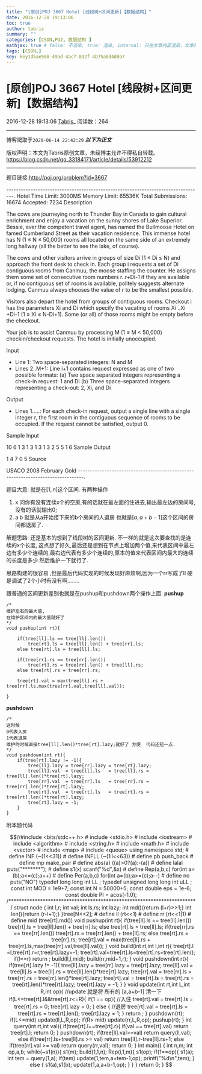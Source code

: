 ```yaml
---
title: "[原创]POJ 3667 Hotel [线段树+区间更新]【数据结构】"
date: 2016-12-28 19:13:06
toc: true
author: tabris
summary: ""
categories: [CSDN,POJ, 数据结构 ]
mathjax: true # false: 不渲染, true: 渲染, internal: 只在文章内部渲染，文章列表中不渲染
tags: [CSDN,]
key: key1d5ae568-49ad-4ac7-832f-4b75a0d4d8b7
---
```


# [原创]POJ 3667 Hotel [线段树+区间更新]【数据结构】

2016-12-28 19:13:06  [Tabris_](https://me.csdn.net/qq_33184171) 阅读数：264

---

博客爬取于`2020-06-14 22:42:29`
***以下为正文***

版权声明：本文为Tabris原创文章，未经博主允许不得私自转载。
https://blog.csdn.net/qq_33184171/article/details/53912212

<!-- more -->

---

题目链接:http://poj.org/problem?id=3667

---------------------------------------------------------------------------------.
Hotel
Time Limit: 3000MS		Memory Limit: 65536K
Total Submissions: 16674		Accepted: 7234
Description

The cows are journeying north to Thunder Bay in Canada to gain cultural enrichment and enjoy a vacation on the sunny shores of Lake Superior. Bessie, ever the competent travel agent, has named the Bullmoose Hotel on famed Cumberland Street as their vacation residence. This immense hotel has N (1 ≤ N ≤ 50,000) rooms all located on the same side of an extremely long hallway (all the better to see the lake, of course).

The cows and other visitors arrive in groups of size Di (1 ≤ Di ≤ N) and approach the front desk to check in. Each group i requests a set of Di contiguous rooms from Canmuu, the moose staffing the counter. He assigns them some set of consecutive room numbers r..r+Di-1 if they are available or, if no contiguous set of rooms is available, politely suggests alternate lodging. Canmuu always chooses the value of r to be the smallest possible.

Visitors also depart the hotel from groups of contiguous rooms. Checkout i has the parameters Xi and Di which specify the vacating of rooms Xi ..Xi +Di-1 (1 ≤ Xi ≤ N-Di+1). Some (or all) of those rooms might be empty before the checkout.

Your job is to assist Canmuu by processing M (1 ≤ M < 50,000) checkin/checkout requests. The hotel is initially unoccupied.

Input

* Line 1: Two space-separated integers: N and M
* Lines 2..M+1: Line i+1 contains request expressed as one of two possible formats: (a) Two space separated integers representing a check-in request: 1 and Di (b) Three space-separated integers representing a check-out: 2, Xi, and Di

Output

* Lines 1.....: For each check-in request, output a single line with a single integer r, the first room in the contiguous sequence of rooms to be occupied. If the request cannot be satisfied, output 0.

Sample Input

10 6
1 3
1 3
1 3
1 3
2 5 5
1 6
Sample Output

1
4
7
0
5
Source

USACO 2008 February Gold
--------------------------------------------------------------------------------.

题目大意:
就是在$[1,n]$这个区间.
有两种操作
1) x    问你有没有连续x个的空房,有的话就在最左面的住进去,输出最左边的房间号,没有的话就输出0;
2) a b 就是从a开始接下来的b个房间的人退房  也就是$[a,a+b-1]$这个区间的房间都退房了.


解题思路:
还是基本的想到了线段树的区间更新.
不一样的就是这次要查找的是连续的x个长度,
这点想了好久,最后还是想到在节点上增加两个值,来代表区间中最左边有多少个连续的,最右边代表有多少个连续的,原本的值来代表区间内最大的连续的长度是多少.然后维护一下就行了.

思路构建的很容易 ,但是最后代码实现的时候发现好麻烦啊,因为一个rr写成了ll 硬是调试了2个小时有没有啊........

跟普通的区间更新差别也就是在pushup和pushdown两个操作上面.
**pushup**
```
/*
维护左右的最大值,
在维护区间内的最大值就好了
*/
void pushup(int rt){

    if(tree[ll].ls == tree[ll].len())
        tree[rt].ls = tree[ll].len() + tree[rr].ls;
    else tree[rt].ls = tree[ll].ls;

    if(tree[rr].rs == tree[rr].len())
        tree[rt].rs = tree[rr].len() + tree[ll].rs;
    else tree[rt].rs = tree[rr].rs;

    tree[rt].val = max(tree[ll].rs + tree[rr].ls,max(tree[rr].val,tree[ll].val));
    
}
```
**pushdown**
```
/*
这时候
0代表入房
1代表退房
维护的时候直接tree[ll].len()*tree[rt].lazy;就好了 方便  代码还短一点.
*/
void pushdown(int rt){
    if(tree[rt].lazy != -1){
        tree[ll].lazy = tree[rr].lazy = tree[rt].lazy;
        tree[ll].val  = tree[ll].ls   = tree[ll].rs = tree[ll].len()*tree[rt].lazy;
        tree[rr].val  = tree[rr].ls   = tree[rr].rs = tree[rr].len()*tree[rt].lazy;
        tree[rt].val  = tree[rt].ls   = tree[rt].rs = tree[rt].len()*tree[rt].lazy;
        tree[rt].lazy = -1;
    }
}
```

附本题代码
```math
//#include <bits/stdc++.h>
# include <stdio.h>
# include <iostream>
# include <algorithm>
# include <string.h>
# include <math.h>
# include <vector>
# include <map>
# include <queue>
using namespace std;

# define INF        (~(1<<31))
# define INFLL      (~(1ll<<63))
# define pb         push_back
# define mp         make_pair
# define abs(a)     ((a)>0?(a):-(a))
# define lalal      puts("*******");
# define s1(x)      scanf("%d",&x)
# define Rep(a,b,c) for(int a=(b);a<=(c);a++)
# define Per(a,b,c) for(int a=(b);a>=(c);a--)
# define no         puts("NO")

typedef long long int LL ;
typedef unsigned long long int uLL ;

const int    MOD = 1e9+7;
const int    N   = 50000+5;
const double eps = 1e-6;
const double PI  = acos(-1.0);

/***********************************************************************/

struct node {
    int l,r;
    int val;
    int ls,rs;
    int lazy;
    int md(){return (l+r)>>1;}
    int len(){return (r-l+1);}
}tree[N<<2];

# define ll  (rt<<1)
# define rr  (rt<<1|1)
# define mid (tree[rt].md())

void pushup(int rt){

    if(tree[ll].ls == tree[ll].len())
        tree[rt].ls = tree[ll].len() + tree[rr].ls;
    else tree[rt].ls = tree[ll].ls;

    if(tree[rr].rs == tree[rr].len())
        tree[rt].rs = tree[rr].len() + tree[ll].rs;
    else tree[rt].rs = tree[rr].rs;

    tree[rt].val = max(tree[ll].rs + tree[rr].ls,max(tree[rr].val,tree[ll].val));
}

void build(int rt,int l,int r){
    tree[rt].l  =l,tree[rt].r=r,tree[rt].lazy=-1;
    tree[rt].val=tree[rt].ls=tree[rt].rs=tree[rt].len();
    if(l==r) return ;
    build(ll,l,mid);
    build(rr,mid+1,r);
}

void pushdown(int rt){
    if(tree[rt].lazy != -1){
        tree[ll].lazy = tree[rr].lazy = tree[rt].lazy;
        tree[ll].val  = tree[ll].ls   = tree[ll].rs = tree[ll].len()*tree[rt].lazy;
        tree[rr].val  = tree[rr].ls   = tree[rr].rs = tree[rr].len()*tree[rt].lazy;
        tree[rt].val  = tree[rt].ls   = tree[rt].rs = tree[rt].len()*tree[rt].lazy;
        tree[rt].lazy = -1;
    }
}

void update(int rt,int L,int R,int op){  //update 就是将 所有的 [a,a+b-1] 清一下
    if(L<=tree[rt].l&&tree[rt].r<=R){
        if(1 == op){ //入住
            tree[rt].val = tree[rt].ls   = tree[rt].rs = 0;
            tree[rt].lazy = 0;
        }
        else {  //退房
            tree[rt].val  = tree[rt].ls   = tree[rt].rs = tree[rt].len();
            tree[rt].lazy = 1;
        }
        return ;
    }
    pushdown(rt);
    if(L<=mid) update(ll,L,R,op);
    if(R> mid) update(rr,L,R,op);
    pushup(rt);
}

int query(int rt,int val){

    if(tree[rt].l==tree[rt].r){
        if(val == tree[rt].val) return tree[rt].l;
        return 0;
    }

    pushdown(rt);
    if(tree[ll].val>=val)
        return query(ll,val);
    else if(tree[rr].ls+tree[ll].rs >= val)
        return tree[ll].r-tree[ll].rs+1;
    else if(tree[rr].val >= val)
        return query(rr,val);

    return 0;
}

int main()
{
	int n,m;
    int op,a,b;
    while(~s1(n)){
        s1(m);
        build(1,1,n);
        Rep(i,1,m){
            s1(op);
            if(1==op){
                s1(a);
                int tem = query(1,a);
                if(tem)   update(1,tem,a+tem-1,op);
                printf("%d\n",tem);
            }
            else {
                s1(a),s1(b);
                update(1,a,a+b-1,op);
            }
        }
    }
    return 0;
}

```
